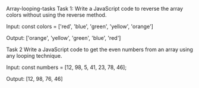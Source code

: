 
Array-looping-tasks
Task 1:
Write a JavaScript code to reverse the array colors without using the reverse method.

Input: 
const colors = ['red', 'blue', 'green', 'yellow', 'orange']

Output:
['orange', 'yellow', 'green', 'blue', 'red']

Task 2
Write a JavaScript code to get the even numbers from an array using any looping technique.

Input: 
const numbers = [12, 98, 5, 41, 23, 78, 46];

Output:
[12, 98, 76, 46]

